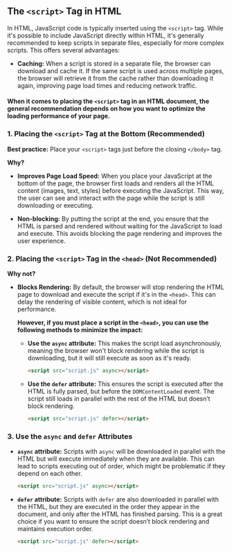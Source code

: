 ## The `<script>` Tag in HTML

In HTML, JavaScript code is typically inserted using the `<script>` tag. While it's possible to include JavaScript directly within HTML, it's generally recommended to keep scripts in separate files, especially for more complex scripts. This offers several advantages:

- **Caching:** When a script is stored in a separate file, the browser can download and cache it. If the same script is used across multiple pages, the browser will retrieve it from the cache rather than downloading it again, improving page load times and reducing network traffic.

#### When it comes to placing the `<script>` tag in an HTML document, the general recommendation depends on how you want to optimize the loading performance of your page.

### 1. **Placing the `<script>` Tag at the Bottom (Recommended)**

**Best practice:** Place your `<script>` tags just before the closing `</body>` tag.

**Why?**

- **Improves Page Load Speed:** When you place your JavaScript at the bottom of the page, the browser first loads and renders all the HTML content (images, text, styles) before executing the JavaScript. This way, the user can see and interact with the page while the script is still downloading or executing.

- **Non-blocking:** By putting the script at the end, you ensure that the HTML is parsed and rendered without waiting for the JavaScript to load and execute. This avoids blocking the page rendering and improves the user experience.

### 2. **Placing the `<script>` Tag in the `<head>` (Not Recommended)**

**Why not?**

- **Blocks Rendering:** By default, the browser will stop rendering the HTML page to download and execute the script if it's in the `<head>`. This can delay the rendering of visible content, which is not ideal for performance.

  **However, if you must place a script in the `<head>`, you can use the following methods to minimize the impact:**

  - **Use the `async` attribute:** This makes the script load asynchronously, meaning the browser won't block rendering while the script is downloading, but it will still execute as soon as it's ready.

    ```html
    <script src="script.js" async></script>
    ```

  - **Use the `defer` attribute:** This ensures the script is executed after the HTML is fully parsed, but before the `DOMContentLoaded` event. The script still loads in parallel with the rest of the HTML but doesn’t block rendering.

    ```html
    <script src="script.js" defer></script>
    ```

### 3. **Use the `async` and `defer` Attributes**

- **`async` attribute:** Scripts with `async` will be downloaded in parallel with the HTML but will execute immediately when they are available. This can lead to scripts executing out of order, which might be problematic if they depend on each other.

  ```html
  <script src="script.js" async></script>
  ```

- **`defer` attribute:** Scripts with `defer` are also downloaded in parallel with the HTML, but they are executed in the order they appear in the document, and only after the HTML has finished parsing. This is a great choice if you want to ensure the script doesn’t block rendering and maintains execution order.

  ```html
  <script src="script.js" defer></script>
  ```

